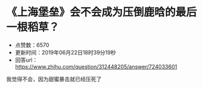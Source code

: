 # 《上海堡垒》会不会成为压倒鹿晗的最后一根稻草？
- 点赞数：6570
- 更新时间：2019年06月22日18时39分19秒
- 回答url：https://www.zhihu.com/question/312448205/answer/724033601
<body>
 <p data-pid="1kTtCkaT">我觉得不会，因为甜蜜暴击就已经压死了</p>
</body>